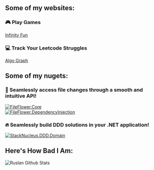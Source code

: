 ## Some of my websites:
### 🎮 Play Games
[Infinity Fun](https://ruslanpr0g.github.io/infinity-fun/)
### 💻 Track Your Leetcode Struggles
[Algo Graph](https://ruslanpr0g.github.io/algo-graph/)

## Some of my nugets:
### 🧷 Seamlessly access file changes through a smooth and intuitive API!
[![FileFlower.Core](https://img.shields.io/nuget/v/FileFlower.Core)](https://www.nuget.org/packages/FileFlower.Core)  
[![FileFlower.DependencyInjection](https://img.shields.io/nuget/v/FileFlower.DependencyInjection)](https://www.nuget.org/packages/FileFlower.DependencyInjection)

### 🔥 Seamlessly build DDD solutions in your .NET application!
[![StackNucleus.DDD.Domain](https://img.shields.io/nuget/v/StackNucleus.DDD.Domain)](https://www.nuget.org/packages/StackNucleus.DDD.Domain)

## Here's How Bad I Am:  
<img align="left" alt="Ruslan Github Stats" src="https://github-readme-stats.vercel.app/api?username=RuslanPr0g&show_icons=true&hide_border=true" />
